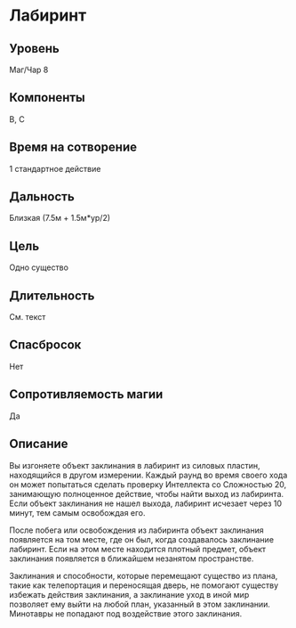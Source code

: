# Лабиринт

## Уровень
Маг/Чар 8
## Компоненты
В, С
## Время на сотворение
1 стандартное действие
## Дальность
Близкая (7.5м + 1.5м*ур/2)
## Цель
Одно существо
## Длительность
См. текст
## Спасбросок
Нет
## Сопротивляемость магии
Да
## Описание
Вы изгоняете объект заклинания в лабиринт из силовых пластин, находящийся в другом измерении. Каждый раунд во время своего хода он может попытаться сделать проверку Интеллекта со Сложностью 20, занимающую полноценное действие, чтобы найти выход из лабиринта. Если объект заклинания не нашел выхода, лабиринт исчезает через 10 минут, тем самым освобождая его.

После побега или освобождения из лабиринта объект заклинания появляется на том месте, где он был, когда создавалось заклинание лабиринт. Если на этом месте находится плотный предмет, объект заклинания появляется в ближайшем незанятом пространстве.

Заклинания и способности, которые перемещают существо из плана, такие как телепортация и переносящая дверь, не помогают существу избежать действия заклинания, а заклинание уход в иной мир позволяет ему выйти на любой план, указанный в этом заклинании. Минотавры не попадают под воздействие этого заклинания.